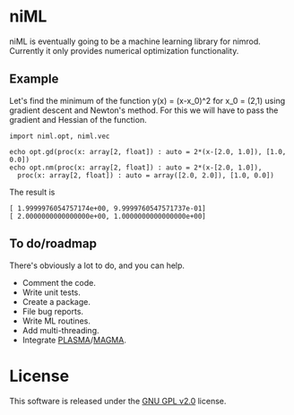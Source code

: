 # niML

niML is eventually going to be a machine learning library for nimrod. Currently it only provides numerical optimization functionality.

## Example

Let's find the minimum of the function y(x) = (x-x_0)^2 for x_0 = (2,1) using gradient descent and Newton's method. For this we will have to pass the gradient and Hessian of the function.

```nimrod
import niml.opt, niml.vec

echo opt.gd(proc(x: array[2, float]) : auto = 2*(x-[2.0, 1.0]), [1.0, 0.0])
echo opt.nm(proc(x: array[2, float]) : auto = 2*(x-[2.0, 1.0]), 
  proc(x: array[2, float]) : auto = array([2.0, 2.0]), [1.0, 0.0])
```
The result is
```
[ 1.9999976054757174e+00, 9.9999760547571737e-01]
[ 2.0000000000000000e+00, 1.0000000000000000e+00]
```

## To do/roadmap

There's obviously a lot to do, and you can help.

* Comment the code.
* Write unit tests.
* Create a package.
* File bug reports.
* Write ML routines.
* Add multi-threading.
* Integrate [PLASMA](http://icl.cs.utk.edu/plasma/)/[MAGMA](http://icl.cs.utk.edu/magma/).

# License

This software is released under the [GNU GPL v2.0](http://choosealicense.com/licenses/gpl-2.0/) license.